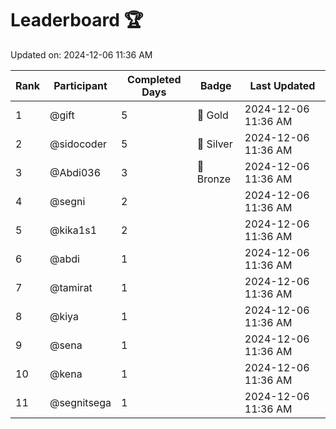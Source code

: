 # Leaderboard 🏆

Updated on: 2024-12-06 11:36 AM

| Rank | Participant       | Completed Days | Badge      | Last Updated         |
|------|-------------------|----------------|------------|----------------------|
| 1    | @gift             | 5              | 🏅 Gold     | 2024-12-06 11:36 AM |
| 2    | @sidocoder        | 5              | 🥈 Silver   | 2024-12-06 11:36 AM |
| 3    | @Abdi036          | 3              | 🥉 Bronze   | 2024-12-06 11:36 AM |
| 4    | @segni            | 2              |            | 2024-12-06 11:36 AM |
| 5    | @kika1s1          | 2              |            | 2024-12-06 11:36 AM |
| 6    | @abdi             | 1              |            | 2024-12-06 11:36 AM |
| 7    | @tamirat          | 1              |            | 2024-12-06 11:36 AM |
| 8    | @kiya             | 1              |            | 2024-12-06 11:36 AM |
| 9    | @sena             | 1              |            | 2024-12-06 11:36 AM |
| 10   | @kena             | 1              |            | 2024-12-06 11:36 AM |
| 11   | @segnitsega       | 1              |            | 2024-12-06 11:36 AM |

